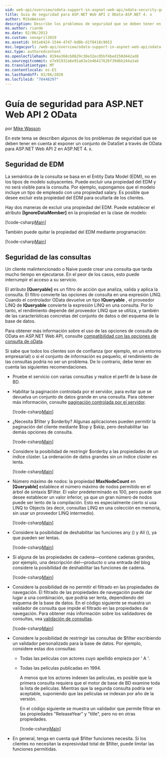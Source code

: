 ```yaml
---
uid: web-api/overview/odata-support-in-aspnet-web-api/odata-security-guidance
title: Guía de seguridad para ASP.NET Web API 2 OData-ASP.NET 4. x
author: MikeWasson
description: Describe los problemas de seguridad que se deben tener en cuenta al exponer un conjunto de DataSet a través de OData para ASP.NET Web API 2 en ASP.NET 4. x.
ms.author: riande
ms.date: 02/06/2013
ms.custom: seoapril2019
ms.assetid: b91e6424-1544-4747-bd0b-d1f8418c9653
msc.legacyurl: /web-api/overview/odata-support-in-aspnet-web-api/odata-security-guidance
msc.type: authoredcontent
ms.openlocfilehash: 8194a368cb0629c30e32ec05bf4bed150d442ad8
ms.sourcegitcommit: e7e91932a6e91a63e2e46417626f39d6b244a3ab
ms.translationtype: MT
ms.contentlocale: es-ES
ms.lasthandoff: 03/06/2020
ms.locfileid: "78448297"
---
```

# <a name="security-guidance-for-aspnet-web-api-2-odata"></a>Guía de seguridad para ASP.NET Web API 2 OData

por [Mike Wasson](https://github.com/MikeWasson)

En este tema se describen algunos de los problemas de seguridad que se deben tener en cuenta al exponer un conjunto de DataSet a través de OData para ASP.NET Web API 2 en ASP.NET 4. x.

## <a name="edm-security"></a>Seguridad de EDM

La semántica de la consulta se basa en el Entity Data Model (EDM), no en los tipos de modelo subyacentes. Puede excluir una propiedad del EDM y no será visible para la consulta. Por ejemplo, supongamos que el modelo incluye un tipo de empleado con una propiedad salary. Es posible que desee excluir esta propiedad del EDM para ocultarla de los clientes.

Hay dos maneras de excluir una propiedad del EDM. Puede establecer el atributo **[IgnoreDataMember]** en la propiedad en la clase de modelo:

[!code-csharp[Main](odata-security-guidance/samples/sample1.cs)]

También puede quitar la propiedad del EDM mediante programación:

[!code-csharp[Main](odata-security-guidance/samples/sample2.cs)]

## <a name="query-security"></a>Seguridad de las consultas

Un cliente malintencionado o Naive puede crear una consulta que tarda mucho tiempo en ejecutarse. En el peor de los casos, esto puede interrumpir el acceso a su servicio.

El atributo **[Queryable]** es un filtro de acción que analiza, valida y aplica la consulta. El filtro convierte las opciones de consulta en una expresión LINQ. Cuando el controlador OData devuelve un tipo **IQueryable** , el proveedor LINQ de **IQueryable** convierte la expresión LINQ en una consulta. Por lo tanto, el rendimiento depende del proveedor LINQ que se utiliza, y también de las características concretas del conjunto de datos o del esquema de la base de datos.

Para obtener más información sobre el uso de las opciones de consulta de OData en ASP.NET Web API, consulte [compatibilidad con las opciones de consulta de oData](supporting-odata-query-options.md).

Si sabe que todos los clientes son de confianza (por ejemplo, en un entorno empresarial) o si el conjunto de información es pequeño, el rendimiento de las consultas podría no ser un problema. De lo contrario, debe tener en cuenta las siguientes recomendaciones.

- Pruebe el servicio con varias consultas y realice el perfil de la base de BD.
- Habilitar la paginación controlada por el servidor, para evitar que se devuelva un conjunto de datos grande en una consulta. Para obtener más información, consulte [paginación controlada por el servidor](supporting-odata-query-options.md#server-paging). 

    [!code-csharp[Main](odata-security-guidance/samples/sample3.cs)]
- ¿Necesita $filter y $orderby? Algunas aplicaciones pueden permitir la paginación del cliente mediante $top y $skip, pero deshabilitar las demás opciones de consulta. 

    [!code-csharp[Main](odata-security-guidance/samples/sample4.cs)]
- Considere la posibilidad de restringir $orderby a las propiedades de un índice clúster. La ordenación de datos grandes sin un índice clúster es lenta. 

    [!code-csharp[Main](odata-security-guidance/samples/sample5.cs)]
- Número máximo de nodos: la propiedad **MaxNodeCount** en **[Queryable]** establece el número máximo de nodos permitido en el árbol de sintaxis $Filter. El valor predeterminado es 100, pero puede que desee establecer un valor inferior, ya que un gran número de nodos puede ser lento de la compilación. Esto es especialmente cierto si usa LINQ to Objects (es decir, consultas LINQ en una colección en memoria, sin usar un proveedor LINQ intermedio). 

    [!code-csharp[Main](odata-security-guidance/samples/sample6.cs)]
- Considere la posibilidad de deshabilitar las funciones any () y All (), ya que pueden ser lentas. 

    [!code-csharp[Main](odata-security-guidance/samples/sample7.cs)]
- Si alguna de las propiedades de cadena&#8212;contiene cadenas grandes, por ejemplo, una descripción del&#8212;producto o una entrada del blog considere la posibilidad de deshabilitar las funciones de cadena. 

    [!code-csharp[Main](odata-security-guidance/samples/sample8.cs)]
- Considere la posibilidad de no permitir el filtrado en las propiedades de navegación. El filtrado de las propiedades de navegación puede dar lugar a una combinación, que podría ser lenta, dependiendo del esquema de la base de datos. En el código siguiente se muestra un validador de consulta que impide el filtrado en las propiedades de navegación. Para obtener más información sobre los validadores de consultas, vea [validación de consultas](supporting-odata-query-options.md#query-validation). 

    [!code-csharp[Main](odata-security-guidance/samples/sample9.cs)]
- Considere la posibilidad de restringir las consultas de $filter escribiendo un validador personalizado para la base de datos. Por ejemplo, considere estas dos consultas: 

  - Todas las películas con actores cuyo apellido empieza por ' A '.
  - Todas las películas publicadas en 1994.

    A menos que los actores indexen las películas, es posible que la primera consulta requiera que el motor de base de BD examine toda la lista de películas. Mientras que la segunda consulta podría ser aceptable, suponiendo que las películas se indexan por año de la versión.

    En el código siguiente se muestra un validador que permite filtrar en las propiedades "ReleaseYear" y "title", pero no en otras propiedades.

    [!code-csharp[Main](odata-security-guidance/samples/sample10.cs)]
- En general, tenga en cuenta qué $filter funciones necesita. Si los clientes no necesitan la expresividad total de $filter, puede limitar las funciones permitidas.

